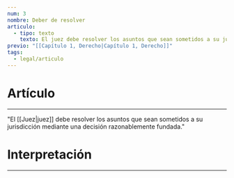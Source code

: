 ```yaml
---
num: 3
nombre: Deber de resolver
articulo:
  - tipo: texto
    texto: El juez debe resolver los asuntos que sean sometidos a su jurisdicción mediante una decisión razonablemente fundada.
previo: "[[Capítulo 1, Derecho|Capítulo 1, Derecho]]"
tags:
  - legal/articulo
---
```

# Artículo
---
"El [[Juez|juez]] debe resolver los asuntos que sean sometidos a su jurisdicción mediante una decisión razonablemente fundada."

# Interpretación
---
